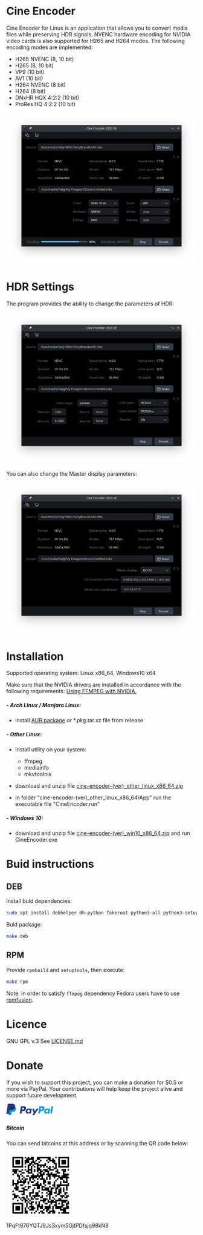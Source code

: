 # Cine Encoder

Cine Encoder for Linux is an application that allows you to convert media files while preserving HDR signals. NVENC hardware encoding for NVIDIA video cards is also supported for H265 and H264 modes. The following encoding modes are implemented:

  - H265 NVENC (8, 10 bit)
  - H265 (8, 10 bit)
  - VP9 (10 bit)
  - AV1 (10 bit)
  - H264 NVENC (8 bit)
  - H264 (8 bit)
  - DNxHR HQX 4:2:2 (10 bit)
  - ProRes HQ 4:2:2 (10 bit)


![View](./images/View.png)

# HDR Settings

The program provides the ability to change the parameters of HDR:

![HDR_settings](./images/HDR_settings.png)

You can also change the Master display parameters:

![HDR_settings](./images/HDR_settings-2.png)


# Installation

Supported operating system: Linux x86_64, Windows10 x64

Make sure that the NVIDIA drivers are installed in accordance with the following requirements: [Using FFMPEG with NVIDIA.](https://docs.nvidia.com/video-technologies/video-codec-sdk/ffmpeg-with-nvidia-gpu/index.html)

##### - Arch Linux / Manjaro Linux:
  - install [AUR package](https://aur.archlinux.org/packages/cine-encoder/) or *.pkg.tar.xz file from release

##### - Other Linux:
  - install utility on your system:
    
    - ffmpeg
    - mediainfo
    - mkvtoolnix

  - download and unzip file [cine-encoder-(ver)_other_linux_x86_64.zip](https://github.com/CineEncoder/cine-encoder/releases)

  - in folder "cine-encoder-(ver)_other_linux_x86_64/App" run the executable file "CineEncoder.run" 
  
##### - Windows 10:
  - download and unzip file [cine-encoder-(ver)_win10_x86_64.zip](https://github.com/CineEncoder/cine-encoder/releases) and run CineEncoder.exe

# Buid instructions

## DEB

Install buld dependencies:

```sh
sudo apt install debhelper dh-python fakeroot python3-all python3-setuptools python3-stdeb
```

Buld package:

```sh
make deb
```

## RPM

Provide `rpmbuild` and `setuptools`, then execute:

```sh
make rpm
```

Note: in order to satisfy `ffmpeg` dependency Fedora users have to use [rpmfusion](https://rpmfusion.org/).

# Licence

GNU GPL v.3
See [LICENSE.md](https://github.com/CineEncoder/CineEncoder/blob/master/LICENSE)

# Donate

If you wish to support this project, you can make a donation for $0.5 or more via PayPal. Your contributions will help keep the project alive and support future development.

[![PayPal](./images/PayPal.png)](https://paypal.me/KozhukharenkoOleg?locale.x=ru_RU)

##### Bitcoin
You can send bitcoins at this address or by scanning the QR code below:

![Bitcoin](./images/Bitcoin.png)

1PqFt976YQTJ9Js3xym5GjtPDfsjq98kN8
